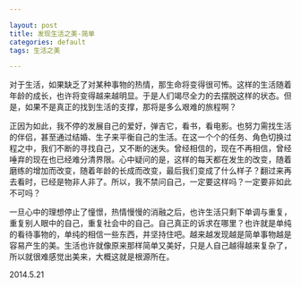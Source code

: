 ```yaml
---

layout: post
title: 发现生活之美-简单
categories: default
tags: 生活之美

---
```



对于生活，如果缺乏了对某种事物的热情，那生命将变得很可怖。这样的生活随着年龄的成长，也许将变得越来越明显。于是人们竭尽全力的去摆脱这样的状态。但是，如果不是真正的找到生活的支撑，那将是多么艰难的旅程啊？

正因为如此，我不停的发展自己的爱好，弹吉它，看书，看电影。也努力需找生活的伴侣，甚至通过结婚、生子来平衡自己的生活。在这一个个的任务、角色切换过程之中，我们不断的寻找自己，又不断的迷失。曾经相信的，现在不再相信，曾经唾弃的现在也已经难分清界限。心中疑问的是，这样的每天都在发生的改变，随着磨练的增加而改变，随着年龄的长成而改变，最后我们变成了什么样子？翻过来再去看时，已经是物非人非了。所以，我不禁问自己，一定要这样吗？一定要非如此不可吗？

一旦心中的理想停止了憧憬，热情慢慢的消融之后，也许生活只剩下单调与重复，重复别人眼中的自己，重复社会中的自己。自己真正的诉求在哪里？也许就是单纯的看待事物的，单纯的相信一些东西，并坚持住吧。越来越发现越是简单事物越是容易产生的美。生活也许就像原来那样简单又美好，只是人自己越得越来复杂了，所以就很难感觉出美来，大概这就是根源所在。

2014.5.21

